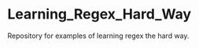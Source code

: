 Learning_Regex_Hard_Way
=======================

Repository for examples of learning regex the hard way.

